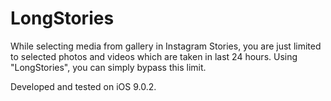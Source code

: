 # LongStories

While selecting media from gallery in Instagram Stories, you are just limited to selected photos and videos which are taken in last 24 hours. Using "LongStories", you can simply bypass this limit.

Developed and tested on iOS 9.0.2.
